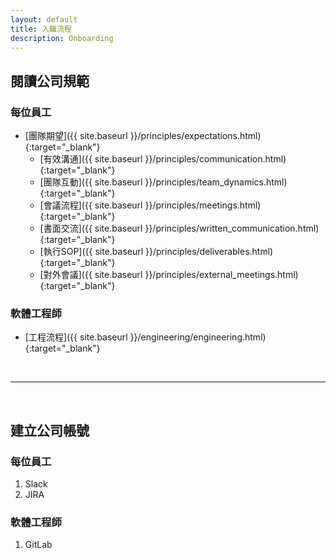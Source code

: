 ```yaml
---
layout: default
title: 入職流程
description: Onboarding
---
```


## 閱讀公司規範

### 每位員工

- [團隊期望]({{ site.baseurl }}/principles/expectations.html){:target="_blank"}
	- [有效溝通]({{ site.baseurl }}/principles/communication.html){:target="_blank"}
    - [團隊互動]({{ site.baseurl }}/principles/team_dynamics.html){:target="_blank"}
    - [會議流程]({{ site.baseurl }}/principles/meetings.html){:target="_blank"}
    - [書面交流]({{ site.baseurl }}/principles/written_communication.html){:target="_blank"}
    - [執行SOP]({{ site.baseurl }}/principles/deliverables.html){:target="_blank"}
    - [對外會議]({{ site.baseurl }}/principles/external_meetings.html){:target="_blank"}

### 軟體工程師

- [工程流程]({{ site.baseurl }}/engineering/engineering.html){:target="_blank"}

<br>

---

<br>

## 建立公司帳號

### 每位員工

1. Slack
1. JIRA


### 軟體工程師

1. GitLab